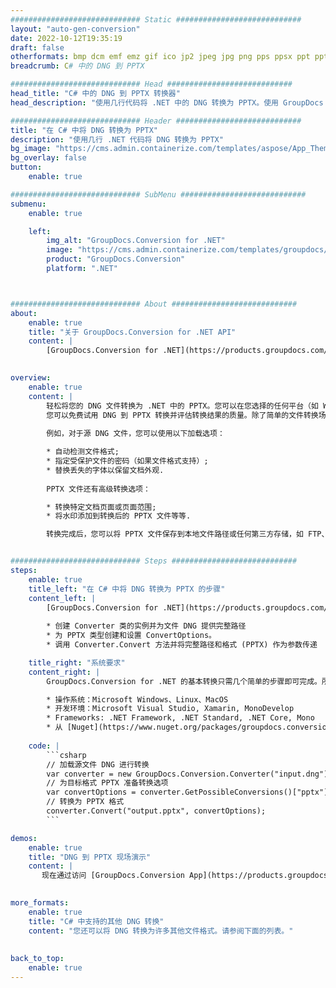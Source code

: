 ```yaml
---
############################# Static ############################
layout: "auto-gen-conversion"
date: 2022-10-12T19:35:19
draft: false
otherformats: bmp dcm emf emz gif ico jp2 jpeg jpg png pps ppsx ppt pptx psb psd svg svgz tga tif tiff webp wmf wmz
breadcrumb: C# 中的 DNG 到 PPTX

############################# Head ############################
head_title: "C# 中的 DNG 到 PPTX 转换器"
head_description: "使用几行代码将 .NET 中的 DNG 转换为 PPTX。使用 GroupDocs 文档转换 API 转换 160 多种文件格式。"

############################# Header ############################
title: "在 C# 中将 DNG 转换为 PPTX"
description: "使用几行 .NET 代码将 DNG 转换为 PPTX"
bg_image: "https://cms.admin.containerize.com/templates/aspose/App_Themes/V3/images/bg/header1.png"
bg_overlay: false
button:
    enable: true

############################# SubMenu ############################
submenu:
    enable: true

    left:
        img_alt: "GroupDocs.Conversion for .NET"
        image: "https://cms.admin.containerize.com/templates/groupdocs/images/product-logos/90x90-noborder/groupdocs-conversion-net.png"
        product: "GroupDocs.Conversion"
        platform: ".NET"



############################# About ############################
about:
    enable: true
    title: "关于 GroupDocs.Conversion for .NET API"
    content: |
        [GroupDocs.Conversion for .NET](https://products.groupdocs.com/conversion/net/)可用于转换Microsoft Word、Excel、PowerPoint、PDF、Visio等格式。 GroupDocs.Conversion 是一个独立的 API，适用于需要高性能的后端和内部系统。它不依赖于任何软件，例如 Microsoft 或 Open Office。
    

overview:
    enable: true
    content: |
        轻松将您的 DNG 文件转换为 .NET 中的 PPTX。您可以在您选择的任何平台（如 Windows、Linux、macOS）中仅使用几行 C# 代码行。
        您可以免费试用 DNG 到 PPTX 转换并评估转换结果的质量。除了简单的文件转换场景，您还可以尝试更高级的选项来加载源 DNG 文件和保存输出 PPTX 结果。 
        
        例如，对于源 DNG 文件，您可以使用以下加载选项：

        * 自动检测文件格式;
        * 指定受保护文件的密码（如果文件格式支持）;
        * 替换丢失的字体以保留文档外观.
        
        PPTX 文件还有高级转换选项：

        * 转换特定文档页面或页面范围;
        * 将水印添加到转换后的 PPTX 文件等等.

        转换完成后，您可以将 PPTX 文件保存到本地文件路径或任何第三方存储，如 FTP、Amazon S3、Google Drive、Dropbox 等。请注意 - 将 DNG 转换为 PPTX 无需安装任何额外的软件 - 如 MS Office、Open Office、Adobe Acrobat Reader 等。


############################# Steps ############################
steps:
    enable: true
    title_left: "在 C# 中将 DNG 转换为 PPTX 的步骤"
    content_left: |
        [GroupDocs.Conversion for .NET](https://products.groupdocs.com/conversion/net/) 使开发人员只需几行代码即可轻松地将 DNG 文件转换为 PPTX。
        
        * 创建 Converter 类的实例并为文件 DNG 提供完整路径
        * 为 PPTX 类型创建和设置 ConvertOptions。
        * 调用 Converter.Convert 方法并将完整路径和格式 (PPTX) 作为参数传递

    title_right: "系统要求"
    content_right: |
        GroupDocs.Conversion for .NET 的基本转换只需几个简单的步骤即可完成。所有主要平台和操作系统都支持我们的 API。在执行以下代码之前，请确保您的系统上安装了以下先决条件。

        * 操作系统：Microsoft Windows、Linux、MacOS
        * 开发环境：Microsoft Visual Studio, Xamarin, MonoDevelop
        * Frameworks: .NET Framework, .NET Standard, .NET Core, Mono
        * 从 [Nuget](https://www.nuget.org/packages/groupdocs.conversion) 获取最新的 GroupDocs.Conversion for .NET
         
    code: |
        ```csharp    
        // 加载源文件 DNG 进行转换
        var converter = new GroupDocs.Conversion.Converter("input.dng");
        // 为目标格式 PPTX 准备转换选项
        var convertOptions = converter.GetPossibleConversions()["pptx"].ConvertOptions;
        // 转换为 PPTX 格式
        converter.Convert("output.pptx", convertOptions);
        ```

demos:
    enable: true
    title: "DNG 到 PPTX 现场演示"
    content: |
       现在通过访问 [GroupDocs.Conversion App](https://products.groupdocs.app/conversion/family) 网站将 DNG 转换为 PPTX。在线演示具有以下优点
          

more_formats:
    enable: true
    title: "C# 中支持的其他 DNG 转换"
    content: "您还可以将 DNG 转换为许多其他文件格式。请参阅下面的列表。"
       
       
back_to_top:
    enable: true
---
```

